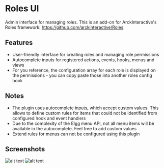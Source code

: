 Roles UI
========

Admin interface for managing roles. This is an add-on for ArckInteractive's
Roles framework: https://github.com/arckinteractive/Roles


## Features

* User-friendly interface for creating roles and managing role permissions
* Autocomplete inputs for registered actions, events, hooks, menus and views
* For you reference, the configuration array for each role is displayed on the
permissions - you can copy paste those into another roles config hook


## Notes

* The plugin uses autocomplete inputs, which accept custom values. This allows
to define custom rules for items that could not be identified from configured
hook and event handlers
* Due to the complexity of the Elgg menu API, not all menu items will be
available in the autocomplete. Feel free to add custom values
* Extend rules for menus can not be configured using this plugin


## Screenshots ##

![alt text](https://raw.github.com/hypeJunction/roles_ui/master/screenshots/roles_ui.png "Admin Interface")
![alt text](https://raw.github.com/hypeJunction/roles_ui/master/screenshots/user_hover.png "User Hover Menu Popup")
